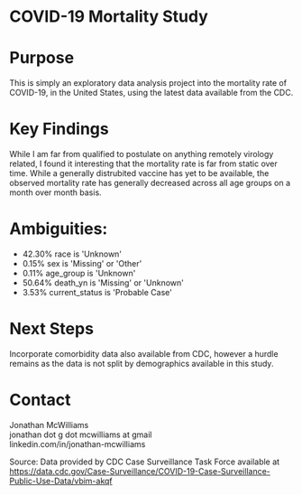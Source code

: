 # COVID-19 Mortality Study

# Purpose
This is simply an exploratory data analysis project into the mortality rate of COVID-19, in the United States, using the latest data available from the CDC.

# Key Findings
While I am far from qualified to postulate on anything remotely virology related, I found it interesting that the mortality rate is far from static over time. While a generally distrubited vaccine has yet to be available, the observed mortality rate has generally decreased across all age groups on a month over month basis.

# Ambiguities:
* 42.30% race is 'Unknown'
* 0.15% sex is 'Missing' or 'Other'
* 0.11% age_group is 'Unknown'
* 50.64% death_yn is 'Missing' or 'Unknown'
* 3.53% current_status is 'Probable Case'



# Next Steps
Incorporate comorbidity data also available from CDC, however a hurdle remains as the data is not split by demographics available in this study.

# Contact
Jonathan McWilliams\
jonathan dot g dot mcwilliams at gmail\
linkedin.com/in/jonathan-mcwilliams

Source: Data provided by CDC Case Surveillance Task Force available at https://data.cdc.gov/Case-Surveillance/COVID-19-Case-Surveillance-Public-Use-Data/vbim-akqf


